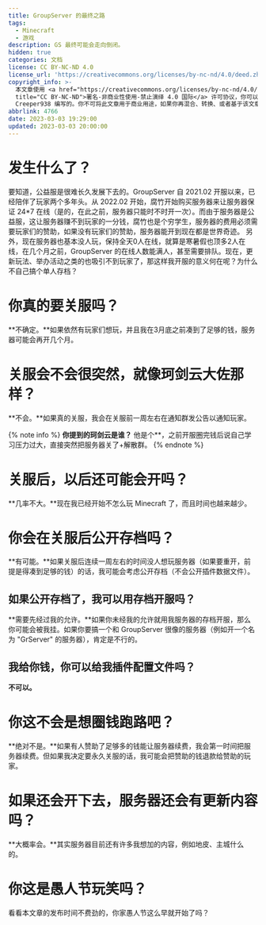 ```yaml
---
title: GroupServer 的最终之路
tags:
  - Minecraft
  - 游戏
description: GS 最终可能会走向倒闭。
hidden: true
categories: 文档
license: CC BY-NC-ND 4.0
license_url: 'https://creativecommons.org/licenses/by-nc-nd/4.0/deed.zh'
copyright_info: >-
  本文章使用 <a href="https://creativecommons.org/licenses/by-nc-nd/4.0/deed.zh"
  title="CC BY-NC-ND">署名-非商业性使用-禁止演绎 4.0 国际</a> 许可协议，你可以向其他人共享此文章，但是必须署名是由
  Creeper938 编写的。你不可将此文章用于商业用途，如果你再混合、转换、或者基于该文章创作，你不可以分发修改后的文章。
abbrlink: 4766
date: 2023-03-03 19:29:00
updated: 2023-03-03 20:00:00
---
```


# 发生什么了？
要知道，公益服是很难长久发展下去的。GroupServer 自 2021.02 开服以来，已经陪伴了玩家两个多年头。从 2022.02 开始，腐竹开始购买服务器来让服务器保证 24*7 在线（是的，在此之前，服务器只能时不时开一次）。而由于服务器是公益服，这让服务器赚不到玩家的一分钱，腐竹也是个穷学生，服务器的费用必须需要玩家们的赞助，如果没有玩家们的赞助，服务器能开到现在都是世界奇迹。
另外，现在服务器也基本没人玩，保持全天0人在线，就算是寒暑假也顶多2人在线，在几个月之前，GroupServer 的在线人数能满人，甚至需要排队。现在，更新玩法、举办活动之类的也吸引不到玩家了，那这样我开服的意义何在呢？为什么不自己搞个单人存档？

# 你真的要关服吗？
**不确定。**如果依然有玩家们想玩，并且我在3月底之前凑到了足够的钱，服务器可能会再开几个月。

# 关服会不会很突然，就像珂剑云大佐那样？
**不会。**如果真的关服，我会在关服前一周左右在通知群发公告以通知玩家。

{% note info %}
**你提到的珂剑云是谁？**
他是个**，之前开服圈完钱后说自己学习压力过大，直接突然把服务器关了+解散群。
{% endnote %}

# 关服后，以后还可能会开吗？
**几率不大。**现在我已经开始不怎么玩 Minecraft 了，而且时间也越来越少。

# 你会在关服后公开存档吗？
**有可能。**如果关服后连续一周左右的时间没人想玩服务器（如果要重开，前提是得凑到足够的钱）的话，我可能会考虑公开存档（不会公开插件数据文件）。

## 如果公开存档了，我可以用存档开服吗？
**需要先经过我的允许。**如果你未经我的允许就用我服务器的存档开服，那么你可能会被我挂。如果你要搞一个和 GroupServer 很像的服务器（例如开一个名为 "GrServer" 的服务器），肯定是不行的。

## 我给你钱，你可以给我插件配置文件吗？
**不可以。**

# 你这不会是想圈钱跑路吧？
**绝对不是。**如果有人赞助了足够多的钱能让服务器续费，我会第一时间把服务器续费。但如果我决定要永久关服的话，我可能会把赞助的钱退款给赞助的玩家。

# 如果还会开下去，服务器还会有更新内容吗？
**大概率会。**其实服务器目前还有许多我想加的内容，例如地皮、主城什么的。

# 你这是愚人节玩笑吗？
看看本文章的发布时间不费劲的，你家愚人节这么早就开始了吗？